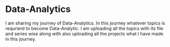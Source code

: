 # Data-Analytics
I am sharing my journey of Data-Analytics. In this journey whatever topics is requrierd to become Data-Analytic. I am uploading all the topics with its file and series wise along with also uploading  all the projects what I have made in this journey.
